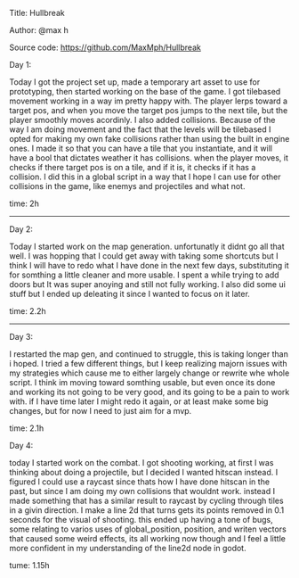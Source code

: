 Title: Hullbreak

Author: @max h

Source code: https://github.com/MaxMph/Hullbreak

Day 1:

Today I got the project set up, made a temporary art asset to use for prototyping, then started working on the base of the game.
I got tilebased movement working in a way im pretty happy with. The player lerps toward a target pos, and when you move the target pos jumps to the next tile, but the player smoothly moves acordinly.
I also added collisions. Because of the way I am doing movement and the fact that the levels will be tilebased I opted for making my own fake collisions rather than using the built in engine ones. I made it so that you can have a tile that you instantiate, and it will have a bool that dictates weather it has collisions. when the player moves, it checks if there target pos is on a tile, and if it is, it checks if it has a collision. I did this in a global script in a way that I hope I can use for other collisions in the game, like enemys and projectiles and what not.

time: 2h

------------------------------------------------------------------------

Day 2:

Today I started work on the map generation. unfortunatly it didnt go all that well. I was hopping that I could get away with taking some shortcuts but I think I will have to redo what I have done in the next few days, substituting it for somthing a little cleaner and more usable. I spent a while trying to add doors but It was super anoying and still not fully working.
I also did some ui stuff but I ended up deleating it since I wanted to focus on it later.

time: 2.2h

------------------------------------------------------------------------

Day 3:

I restarted the map gen, and continued to struggle, this is taking longer than i hoped. I tried a few different things, but I keep realizing majorn issues with my strategies which cause me to either largely change or rewrite whe whole script. I think im moving toward somthing usable, but even once its done and working its not going to be very good, and its going to be a pain to work with. if I have time later I might redo it again, or at least make some big changes, but for now I need to just aim for a mvp.

time: 2.1h

Day 4:

today I started work on the combat. I got shooting working, at first I was thinking about doing a projectile, but I decided I wanted hitscan instead. I figured I could use a raycast since thats how I have done hitscan in the past, but since I am doing my own collisions that wouldnt work. instead I made something that has a similar result to raycast by cycling through tiles in a givin direction. I make a line 2d that turns gets its points removed in 0.1 seconds for the visual of shooting. this ended up having a tone of bugs, some relating to varios uses of global_position, position, and writen vectors that caused some weird effects, its all working now though and I feel a little more confident in my understanding of the line2d node in godot.

tume: 1.15h